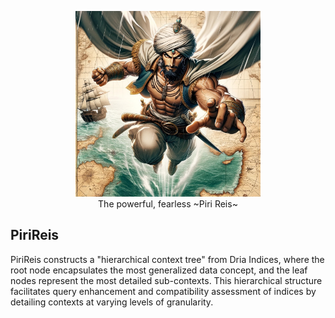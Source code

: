 <div style="text-align: center;">
<figure>
<img src="piri.jpg" style="width: 70%; height: auto;"  alt="Image description">
  <figcaption>The powerful, fearless ~Piri Reis~</figcaption>
</figure>
</div>

## PiriReis

PiriReis constructs a "hierarchical context tree" from Dria Indices, where the root node encapsulates the most generalized data concept, and the leaf nodes represent the most detailed sub-contexts. This hierarchical structure facilitates query enhancement and compatibility assessment of indices by detailing contexts at varying levels of granularity.



